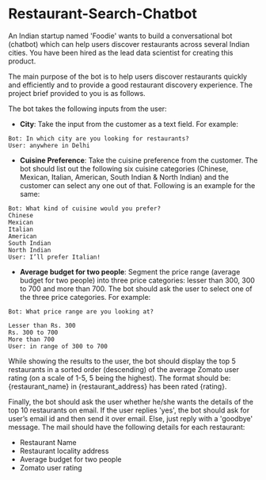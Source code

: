 # Restaurant-Search-Chatbot

An Indian startup named 'Foodie' wants to build a conversational bot (chatbot) which can help users discover restaurants across several Indian cities. You have been hired as the lead data scientist for creating this product.

 

The main purpose of the bot is to help users discover restaurants quickly and efficiently and to provide a good restaurant discovery experience. The project brief provided to you is as follows.

 

The bot takes the following inputs from the user:

* **City**: Take the input from the customer as a text field. For example:
```
Bot: In which city are you looking for restaurants?
User: anywhere in Delhi
```

* **Cuisine Preference**: Take the cuisine preference from the customer. The bot should list out the following six cuisine categories (Chinese, Mexican, Italian, American, South Indian & North Indian) and the customer can select any one out of that. Following is an example for the same:
```
Bot: What kind of cuisine would you prefer?
Chinese
Mexican
Italian
American
South Indian
North Indian
User: I’ll prefer Italian!
```

* **Average budget for two people**: Segment the price range (average budget for two people) into three price categories: lesser than 300, 300 to 700 and more than 700. The bot should ask the user to select one of the three price categories. For example:
```
Bot: What price range are you looking at?

Lesser than Rs. 300
Rs. 300 to 700
More than 700
User: in range of 300 to 700
```

While showing the results to the user, the bot should display the top 5 restaurants in a sorted order (descending) of the average Zomato user rating (on a scale of 1-5, 5 being the highest). The format should be: {restaurant_name} in {restaurant_address} has been rated {rating}.


Finally, the bot should ask the user whether he/she wants the details of the top 10 restaurants on email. If the user replies 'yes', the bot should ask for user’s email id and then send it over email. Else, just reply with a 'goodbye' message. The mail should have the following details for each restaurant:

* Restaurant Name
* Restaurant locality address
* Average budget for two people
* Zomato user rating
